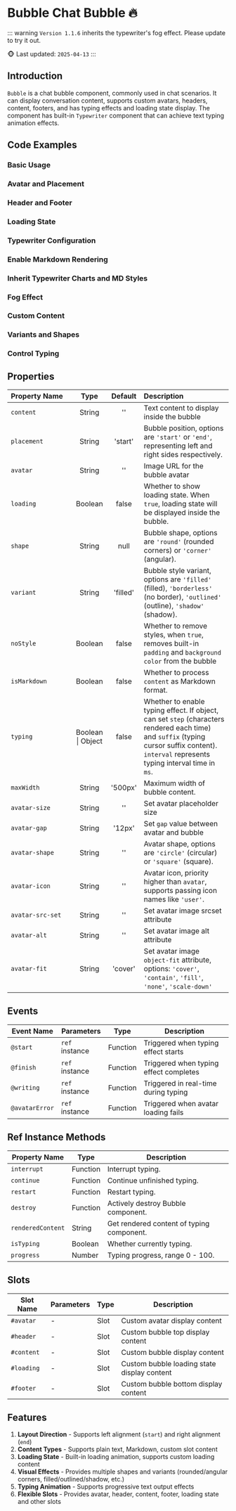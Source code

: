 # Bubble Chat Bubble 🔥

::: warning
`Version 1.1.6` inherits the typewriter's fog effect. Please update to try it out.

🐵 Last updated: `2025-04-13`
:::

## Introduction

`Bubble` is a chat bubble component, commonly used in chat scenarios. It can display conversation content, supports custom avatars, headers, content, footers, and has typing effects and loading state display. The component has built-in `Typewriter` component that can achieve text typing animation effects.

## Code Examples

### Basic Usage

<demo src="./demos/content.vue"></demo>

### Avatar and Placement

<demo src="./demos/avatar-and-placement.vue"></demo>

### Header and Footer

<demo src="./demos/header-and-footer.vue"></demo>

### Loading State

<demo src="./demos/loading.vue"></demo>

### Typewriter Configuration

<demo src="./demos/typing.vue"></demo>

### Enable Markdown Rendering

<demo src="./demos/is-markdown.vue"></demo>

### Inherit Typewriter Charts and MD Styles

<demo src="./demos/cssAndMermaid.vue"></demo>

### Fog Effect

<demo src="./demos/is-fog.vue"></demo>

### Custom Content

<demo src="./demos/content-customize.vue"></demo>

### Variants and Shapes

<demo src="./demos/variant-and-shape.vue"></demo>

### Control Typing

<demo src="./demos/customized.vue"></demo>

## Properties

| <div style="width: 130px">Property Name</div> |        Type        |  Default  | Description                                                                                                                                     |
| :-------------------------------------------- | :----------------: | :-------: | :----------------------------------------------------------------------------------------------------------------------------------------------- |
| `content`                                     |      String        |    ''     | Text content to display inside the bubble                                                                                                       |
| `placement`                                   |      String        | 'start'   | Bubble position, options are `'start'` or `'end'`, representing left and right sides respectively.                                              |
| `avatar`                                      |      String        |    ''     | Image URL for the bubble avatar                                                                                                                 |
| `loading`                                     |      Boolean       |   false   | Whether to show loading state. When `true`, loading state will be displayed inside the bubble.                                                  |
| `shape`                                       |      String        |   null    | Bubble shape, options are `'round'` (rounded corners) or `'corner'` (angular).                                                                  |
| `variant`                                     |      String        | 'filled'  | Bubble style variant, options are `'filled'` (filled), `'borderless'` (no border), `'outlined'` (outline), `'shadow'` (shadow).                |
| `noStyle`                                     |      Boolean       |   false   | Whether to remove styles, when `true`, removes built-in `padding` and `background color` from the bubble                                        |
| `isMarkdown`                                  |      Boolean       |   false   | Whether to process `content` as Markdown format.                                                                                                |
| `typing`                                      | Boolean \| Object  |   false   | Whether to enable typing effect. If object, can set `step` (characters rendered each time) and `suffix` (typing cursor suffix content). `interval` represents typing interval time in `ms`. |
| `maxWidth`                                    |      String        | '500px'   | Maximum width of bubble content.                                                                                                                |
| `avatar-size`                                 |      String        |    ''     | Set avatar placeholder size                                                                                                                     |
| `avatar-gap`                                  |      String        |  '12px'   | Set `gap` value between avatar and bubble                                                                                                       |
| `avatar-shape`                                |      String        |    ''     | Avatar shape, options are `'circle'` (circular) or `'square'` (square).                                                                         |
| `avatar-icon`                                 |      String        |    ''     | Avatar icon, priority higher than `avatar`, supports passing icon names like `'user'`.                                                          |
| `avatar-src-set`                              |      String        |    ''     | Set avatar image srcset attribute                                                                                                               |
| `avatar-alt`                                  |      String        |    ''     | Set avatar image alt attribute                                                                                                                  |
| `avatar-fit`                                  |      String        | 'cover'   | Set avatar image `object-fit` attribute, options: `'cover'`, `'contain'`, `'fill'`, `'none'`, `'scale-down'`                                    |

## Events

| Event Name      | Parameters | Type     | Description               |
| --------------- | ---------- | -------- | ------------------------- |
| `@start`        | `ref` instance | Function | Triggered when typing effect starts |
| `@finish`       | `ref` instance | Function | Triggered when typing effect completes |
| `@writing`      | `ref` instance | Function | Triggered in real-time during typing |
| `@avatarError`  | `ref` instance | Function | Triggered when avatar loading fails |

## Ref Instance Methods

| Property Name       | Type     | Description                         |
| ------------------- | -------- | ----------------------------------- |
| `interrupt`         | Function | Interrupt typing.                   |
| `continue`          | Function | Continue unfinished typing.         |
| `restart`           | Function | Restart typing.                     |
| `destroy`           | Function | Actively destroy Bubble component.  |
| `renderedContent`   | String   | Get rendered content of typing component. |
| `isTyping`          | Boolean  | Whether currently typing.           |
| `progress`          | Number   | Typing progress, range 0 - 100.     |

## Slots

| Slot Name   | Parameters | Type | Description                       |
| ----------- | ---------- | ---- | --------------------------------- |
| `#avatar`   | -          | Slot | Custom avatar display content     |
| `#header`   | -          | Slot | Custom bubble top display content |
| `#content`  | -          | Slot | Custom bubble display content     |
| `#loading`  | -          | Slot | Custom bubble loading state display content |
| `#footer`   | -          | Slot | Custom bubble bottom display content |

## Features

1. **Layout Direction** - Supports left alignment (`start`) and right alignment (`end`)
2. **Content Types** - Supports plain text, Markdown, custom slot content
3. **Loading State** - Built-in loading animation, supports custom loading content
4. **Visual Effects** - Provides multiple shapes and variants (rounded/angular corners, filled/outlined/shadow, etc.)
5. **Typing Animation** - Supports progressive text output effects
6. **Flexible Slots** - Provides avatar, header, content, footer, loading state and other slots
